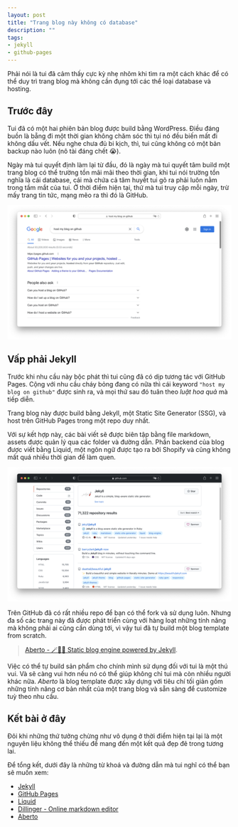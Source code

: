 ```yaml
---
layout: post
title: "Trang blog này không có database"
description: ""
tags:
- jekyll
- github-pages
---
```


Phải nói là tui đã cảm thấy cực kỳ nhẹ nhõm khi tìm ra một cách khác để có thể
duy trì trang blog mà không cần đụng tới các thể loại database và hosting.

## Trước đây

Tui đã có một hai phiên bản blog được build bằng WordPress. Điều đáng buồn là
bẵng đi một thời gian không chăm sóc thì tụi nó đều biến mất đi không dấu vết.
Nếu nghe chưa đủ bi kịch, thì, tui cũng không có một bản backup
nào luôn (nô tài đáng chết 😭).

Ngày mà tui quyết định làm lại từ đầu, đó là ngày mà tui quyết tâm build một
trang blog có thể trường tồn mãi mãi theo thời gian, khi tui nói trường tồn nghĩa là
cái database, cái mà chứa cả tâm huyết tui gõ ra phải luôn nằm trong tầm mắt của tui.
Ở thời điểm hiện tại, thứ mà tui truy cập mỗi ngày, trừ mấy trang tin tức, mạng mẽo ra
thì đó là GitHub.

![Host my blog on GitHub](../assets/posts/2021-09-23-trang-blog-nay-khong-co-database/googling.png "Host my blog on GitHub")

## Vấp phải Jekyll

Trước khi nhu cầu này bộc phát thì tui cũng đã có dịp tương tác với GitHub Pages.
Cộng với nhu cầu cháy bỏng đang có nữa thì cái keyword `"host my blog on github"` được sinh ra, 
và mọi thứ sau đó tuân theo _luật hoa quả_ mà tiếp diễn.

Trang blog này được build bằng Jekyll, một Static Site Generator (SSG), 
và host trên GitHub Pages trong một repo duy nhất.

Với sự kết hợp này, các bài viết sẽ được biên tập bằng file markdown, assets được
quản lý qua các folder và đường dẫn. Phần backend của blog được viết bằng Liquid, một
ngôn ngữ được tạo ra bởi Shopify và cũng không mất quá nhiều thời gian để làm quen.

![Jekyll on GitHub](../assets/posts/2021-09-23-trang-blog-nay-khong-co-database/github-search-jekyll.png "Jekyll on GitHub")

Trên GitHub đã có rất nhiều repo để bạn có thể fork và sử dụng luôn. Nhưng đa số
các trang này đã được phát triển cùng với hàng loạt những tính năng mà không phải
ai cũng cần dùng tới, vì
vậy tui đã tự build một blog template from scratch.

> [Aberto - 🪄🚪👐 Static blog engine powered by Jekyll](https://github.com/phucbm/aberto).

Việc có thể tự build sản phẩm cho chính mình sử dụng đối với tui là một thú vui. Và sẽ
càng vui hơn nếu nó có thể giúp không chỉ tui mà còn nhiều người khác nữa. _Aberto_ là 
blog template được xây dựng với tiêu chí tối giản gồm những tính năng cơ bản nhất của
một trang blog và sẵn sàng để customize tuỳ theo nhu cầu.

## Kết bài ở đây

Đôi khi những thứ tưởng chừng như vô dụng ở thời điểm hiện tại lại là một 
nguyên liệu không thể thiếu để mang đến một kết quả đẹp đẽ trong tương lai.

Để tổng kết, dưới đây là những từ khoá và đường dẫn mà tui nghĩ có thể bạn sẽ muốn xem:

- [Jekyll](https://jekyllrb.com/)
- [GitHub Pages](https://pages.github.com/)
- [Liquid](https://shopify.github.io/liquid/)
- [Dillinger - Online markdown editor](https://dillinger.io/)
- [Aberto](https://github.com/phucbm/aberto)
